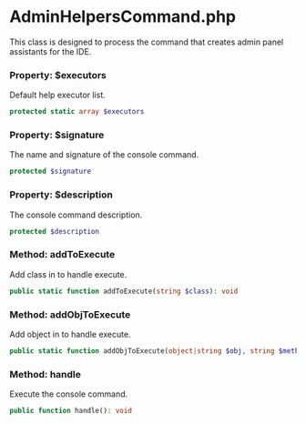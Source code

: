 # AdminHelpersCommand.php

This class is designed to process the command that creates admin panel assistants for the IDE.

### Property: $executors
Default help executor list.
```php
protected static array $executors
```

### Property: $signature
The name and signature of the console command.
```php
protected $signature
```

### Property: $description
The console command description.
```php
protected $description
```

### Method: addToExecute
Add class in to handle execute.
```php
public static function addToExecute(string $class): void
```

### Method: addObjToExecute
Add object in to handle execute.
```php
public static function addObjToExecute(object|string $obj, string $method): void
```

### Method: handle
Execute the console command.
```php
public function handle(): void
```
